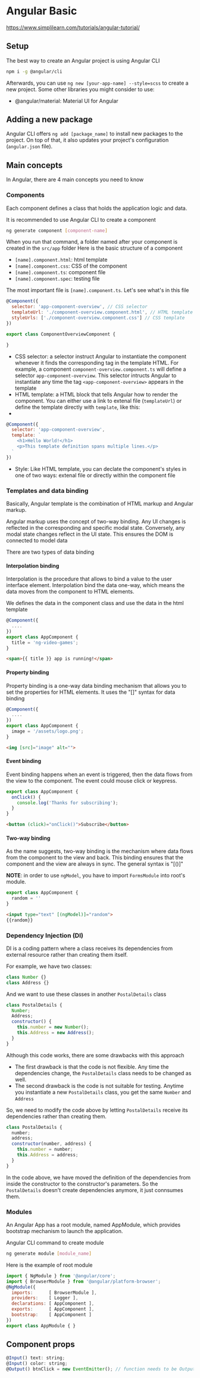 # Angular Basic

<https://www.simplilearn.com/tutorials/angular-tutorial/>

## Setup

The best way to create an Angular project is using Angular CLI

```bash
npm i -g @angular/cli
```

Afterwards, you can use `ng new [your-app-name] --style=scss` to create a new project.
Some other libraries you might consider to use:

- @angular/material: Material UI for Angular

## Adding a new package

Angular CLI offers `ng add [package_name]` to install new packages to the project. On top of that, it also updates your project's configuration (`angular.json` file).

## Main concepts

In Angular, there are 4 main concepts you need to know

### Components

Each component defines a class that holds the application logic and data. 

It is recommended to use Angular CLI to create a component

```bash
ng generate component [component-name]
```
When you run that command, a folder named after your component is created in the `src/app` folder
Here is the basic structure of a component

- `[name].component.html`: html template
- `[name].component.css`: CSS of the component
- `[name].component.ts`: component file
- `[name].component.spec`: testing file

The most important file is `[name].component.ts`. Let's see what's in this file

```js
@Component({
  selector: 'app-component-overview', // CSS selector
  templateUrl: './component-overview.component.html', // HTML template
  styleUrls: ['./component-overview.component.css'] // CSS template
})

export class ComponentOverviewComponent {

}
```

- CSS selector: a selector instruct Angular to instantiate the component whenever it finds the corresponding tag in the template HTML. For example, a component `component-overview.component.ts` will define a selector `app-component-overview`. This selector intructs Angular to instantiate any time the tag `<app-component-overview>` appears in the template
- HTML template: a HTML block that tells Angular how to render the component. You can either use a link to extenal file (`templateUrl`) or define the template directly with `template`, like this:
- 
```js
@Component({
  selector: 'app-component-overview',
  template: `
    <h1>Hello World!</h1>
    <p>This template definition spans multiple lines.</p>
  `
})
```
- Style: Like HTML template, you can declate the component's styles in one of two ways: extenal file or directly within the component file

### Templates and data binding

Basically, Angular template is the combination of HTML markup and Angular markup.

Angular markup uses the concept of two-way binding. Any UI changes is reflected in the corresponding and specific modal state. Conversely, any modal state changes reflect in the UI state. This ensures the DOM is connected to model data

There are two types of data binding

#### Interpolation binding

Interpolation is the procedure that allows to bind a value to the user interface element. Interpolation bind the data one-way, which means the data moves from the component to HTML elements.

We defines the data in the component class and use the data in the html template

```js
@Component({
  ....
})
export class AppComponent {
  title = 'ng-video-games';
}
```

```html
<span>{{ title }} app is running!</span>
```

#### Property binding

Property binding is a one-way data binding mechanism that allows you to set the properties for HTML elements. It uses the "[]" syntax for data binding

```js
@Component({
  ....
})
export class AppComponent {
  image = '/assets/logo.png';
}
```

```html
<img [src]="image" alt="">
```

#### Event binding

Event binding happens when an event is triggered, then the data flows from the view to the component. The event could mouse click or keypress.

```js
export class AppComponent {
  onClick() {
    console.log('Thanks for subscribing');
  }
}
```

```html
<button (click)="onClick()">Subscribe</button>
```

#### Two-way binding

As the name suggests, two-way binding is the mechanism where data flows from the component to the view and back. This binding ensures that the component and the view are always in sync. The general syntax is "[()]"

**NOTE**: in order to use `ngModel`, you have to import `FormsModule` into root's module.

```js
export class AppComponent {
  random = ''
}
```

```html
<input type="text" [(ngModel)]="random">
{{random}}
```

### Dependency Injection (DI)

DI is a coding pattern where a class receives its dependencies from external resource rather than creating them itself.

For example, we have two classes:
```js
class Number {}
class Address {}
```

And we want to use these classes in another `PostalDetails` class

```js
class PostalDetails {
  Number;
  Address;
  constructor() {
    this.number = new Number();
    this.Address = new Address();
  }
}
```

Although this code works, there are some drawbacks with this approach

- The first drawback is that the code is not flexible. Any time the dependencies change, the `PostalDetails` class needs to be changed as well.
- The second drawback is the code is not suitable for testing. Anytime you instantiate a new `PostalDetails` class, you get the same `Number` and `Address`

So, we need to modify the code above by letting `PostalDetails` receive its dependencies rather than creating them.

```js
class PostalDetails {
  number;
  address;
  constructor(number, address) {
    this.number = number;
    this.Address = address;
  }
}
```
In the code above, we have moved the definition of the dependencies from inside the constructor to the constructor's parameters. So the `PostalDetails` doesn't create dependencies anymore, it just connsumes them.

### Modules

An Angular App has a root module, named AppModule, which provides bootstrap mechanism to launch the application.

Angular CLI command to create module

```bash
ng generate module [module_name]
```

Here is the example of root module

```js
import { NgModule } from '@angular/core';
import { BrowserModule } from '@angular/platform-browser';
@NgModule({
  imports:      [ BrowserModule ],
  providers:    [ Logger ],
  declarations: [ AppComponent ],
  exports:      [ AppComponent ],
  bootstrap:    [ AppComponent ]
})
export class AppModule { }
```

## Component props

```jsx
@Input() text: string;
@Input() color: string;
@Output() btnClick = new EventEmitter(); // function needs to be Output
```